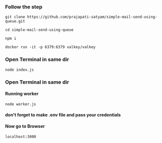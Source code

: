 ### Follow the step

```
git clone https://github.com/prajapati-satyam/simple-mail-send-using-queue.git
```

```
cd simple-mail-send-using-queue
```


```
npm i
```


```
docker run -it -p 6379:6379 valkey/valkey
```

### Open Terminal in same dir

```
node index.js
```

### Open Terminal in same dir
#### Running worker
```
node worker.js
```

#### don't forget to make .env file and pass your credentials

#### Now go to Browser
```
localhost:3000
```